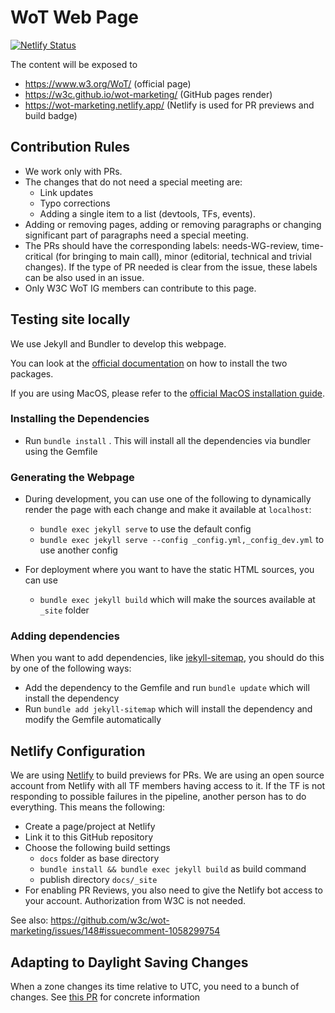 # WoT Web Page

[![Netlify Status](https://api.netlify.com/api/v1/badges/d51b6c04-7def-43c0-8566-4f16ed11c213/deploy-status)](https://app.netlify.com/sites/wot-marketing/deploys)

The content will be exposed to
* https://www.w3.org/WoT/ (official page)
* https://w3c.github.io/wot-marketing/ (GitHub pages render)
* https://wot-marketing.netlify.app/ (Netlify is used for PR previews and build badge)

## Contribution Rules

- We work only with PRs. 
- The changes that do not need a special meeting are: 
  - Link updates
  - Typo corrections
  - Adding a single item to a list (devtools, TFs, events). 
- Adding or removing pages, adding or removing paragraphs or changing significant part of paragraphs need a special meeting.
- The PRs should have the corresponding labels: needs-WG-review, time-critical (for bringing to main call), minor (editorial, technical and trivial changes). If the type of PR needed is clear from the issue, these labels can be also used in an issue.
- Only W3C WoT IG members can contribute to this page.

## Testing site locally

We use Jekyll and Bundler to develop this webpage.

You can look at the [official documentation](https://jekyllrb.com/docs/) on how to install the two packages.

If you are using MacOS, please refer to the [official MacOS installation guide](https://jekyllrb.com/docs/installation/macos/).

### Installing the Dependencies

- Run `bundle install` . This will install all the dependencies via bundler using the Gemfile

### Generating the Webpage

- During development, you can use one of the following to dynamically render the page with each change and make it available at `localhost`:
  - `bundle exec jekyll serve` to use the default config
  - `bundle exec jekyll serve --config _config.yml,_config_dev.yml` to use another config

- For deployment where you want to have the static HTML sources, you can use
  - `bundle exec jekyll build` which will make the sources available at `_site` folder

### Adding dependencies

When you want to add dependencies, like [jekyll-sitemap](https://github.com/jekyll/jekyll-sitemap), you should do this by one of the following ways:
- Add the dependency to the Gemfile and run `bundle update` which will install the dependency
- Run `bundle add jekyll-sitemap` which will install the dependency and modify the Gemfile automatically

## Netlify Configuration

We are using [Netlify](https://www.netlify.com/) to build previews for PRs.
We are using an open source account from Netlify with all TF members having access to it.
If the TF is not responding to possible failures in the pipeline, another person has to do everything. This means the following:

- Create a page/project at Netlify
- Link it to this GitHub repository
- Choose the following build settings
  - `docs` folder as base directory
  - `bundle install && bundle exec jekyll build` as build command
  - publish directory `docs/_site`
- For enabling PR Reviews, you also need to give the Netlify bot access to your account. Authorization from W3C is not needed.


See also: https://github.com/w3c/wot-marketing/issues/148#issuecomment-1058299754

## Adapting to Daylight Saving Changes
When a zone changes its time relative to UTC, you need to a bunch of changes. See [this PR](https://github.com/w3c/wot-marketing/pull/296) for concrete information
